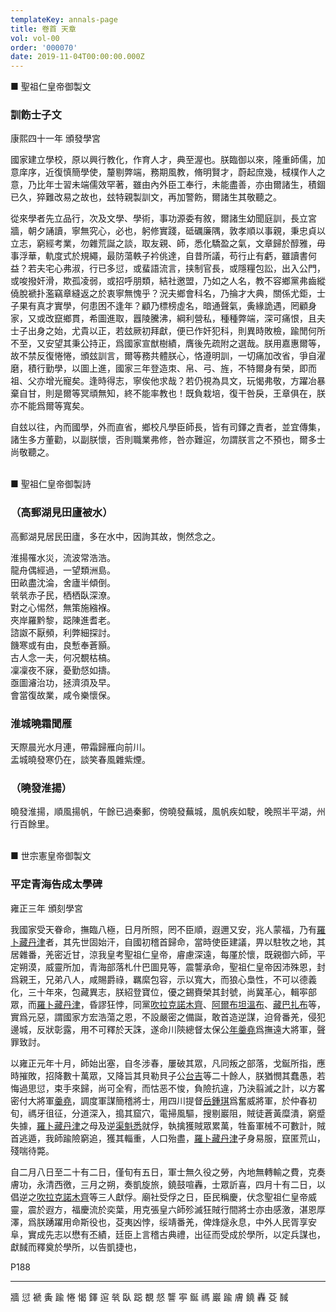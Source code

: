 ```yaml
---
templateKey: annals-page
title: 卷首 天章
vol: vol-00
order: '000070'
date: 2019-11-04T00:00:00.000Z
---
```


■ 聖祖仁皇帝御製文

### 訓飭士子文

康熙四十一年 頒發學宮

國家建立學校，原以興行教化，作育人才，典至渥也。朕臨御以來，隆重師儒，加意庠序，近復慎簡學使，釐剔弊端，務期風教，脩明賢才，蔚起庶幾，棫樸作人之意，乃比年士習未端儒效罕著，雖由內外臣工奉行，未能盡善，亦由爾諸生，積錮已久，猝難改易之故也，玆特親製訓文，再加警飭，爾諸生其敬聽之。

從來學者先立品行，次及文學、學術，事功源委有敘，爾諸生幼聞庭訓，長立宮牆，朝夕誦讀，寧無究心，必也，躬修實踐，砥礪廉隅，敦孝順以事親，秉忠貞以立志，窮經考業，勿雜荒誕之談，取友親、師，悉化驕盈之氣，文章歸於醇雅，毋事浮華，軌度式於規繩，最防蕩軼子衿佻達，自昔所議，苟行止有虧，雖讀書何益？若夫宅心弗淑，行已多愆，或蜚語流言，挟制官長，或隱糧包訟，出入公門，或唆撥奸滑，欺孤凌弱，或招呼朋類，結社邀盟，乃如之人名，教不容鄉黨弗齒縱僥脫褫扑濫竊章縫返之於衷寧無愧乎？況夫鄉會科名，乃掄才大典，關係尤鉅，士子果有真才實學，何患困不逢年？顧乃標榜虛名，暗通聲氣，夤緣詭遇，罔顧身家，又或改竄鄉貫，希圖進取，囂陵騰沸，綱利營私，種種弊端，深可痛恨，且夫士子出身之始，尤貴以正，若玆厥初拜獻，便已作奸犯科，則異時敗檢，踰閒何所不至，又安望其秉公持正，爲國家宣猷樹績，膺後先疏附之選哉。朕用嘉惠爾等，故不禁反復惓惓，頒玆訓言，爾等務共體朕心，恪遵明訓，一切痛加改省，爭自濯磨，積行勤學，以圖上進，國家三年登造朿、帛、弓、旌，不特爾身有榮，即而祖、父亦增光寵矣。逢時得志，寧俟他求哉？若仍視為具文，玩愒弗敬，方躍冶暴棄自甘，則是爾等冥頑無知，終不能率教也！既負栽培，復干咎戾，王章俱在，朕亦不能爲爾等寬矣。

自玆以往，內而國學，外而直省，鄉校凡學臣師長，皆有司鐸之責者，並宜傳集，諸生多方董勸，以副朕懷，否則職業弗修，咎亦難逭，勿謂朕言之不預也，爾多士尚敬聽之。

<br>
■ 聖祖仁皇帝御製詩

### （高郵湖見田廬被水）

高郵湖見居民田廬，多在水中，因詢其故，惻然念之。

淮揚罹水災，流波常浩浩。<br>
龍舟偶經過，一望類洲島。<br>
田畝盡沈淪，舍廬半傾倒。<br>
㷀㷀赤子民，栖栖臥深潦。<br>
對之心惕然，無策施繈褓。<br>
夾岸羅黔黎，跽陳進耆老。<br>
諮詉不厭頻，利弊細探討。<br>
饑寒或有由，良慙奉蒼顥。<br>
古人念一夫，何况覩枯槁。<br>
凜凜夜不寐，憂勤惄如擣。<br>
亟圖𤀹治功，拯濟須及早。<br>
會當復故業，咸令樂懷保。<br>

### 淮城曉霜聞雁

天際晨光水月連，帶霜歸雁向前川。<br>
盂城曉發寒仍在，談笑春風雜紫煙。<br>

### （曉發淮揚）

曉發淮揚，順風揚帆，午餘已過秦郵，傍曉發蕪城，風帆疾如駛，晚照半平湖，州行百餘里。

<br>
■ 世宗憲皇帝御製文

### 平定青海告成太學碑

雍正三年 頒刻學宮

我國家受天眷命，撫臨八極，日月所照，罔不臣順，遐邇又安，兆人蒙福，乃有<u>羅卜藏丹津</u>者，其先世固始汗，自國初稽首歸命，當時使臣建議，畀以駐牧之地，其居雜番，羌密近甘，涼我皇考聖祖仁皇帝，𥈠慮深遠，每厪於懷，既親御六師，平定朔漠，威靈所加，青海部落札什巴圖見等，震讋承命，聖祖仁皇帝因沛殊恩，封爲親王，兄弟八人，咸賜爵祿，羈縻包容，示以寬大，而狼心梟性，不可以德義化，三十年來，包藏異志，朕紹登寶位，優之錫賚榮其封號，尚冀革心，輯𡨴部眾，而<u>羅卜藏丹津</u>，昏謬狂悖，同黨<u>吹拉克諾木齊</u>、<u>阿爾布坦溫布</u>、<u>藏巴扎布</u>等，實爲元惡，謂國家方宏浩蕩之恩，不設嚴密之備誕，敢首造逆謀，迫脅番羌，侵犯邊城，反狀彰露，用不可釋於天誅，遂命川陝總督太保公<u>年羹堯</u>爲撫遠大將軍，聲罪致討。

以雍正元年十月，師始出塞，自冬涉春，屢破其眾，凡同叛之部落，戈鋋所指，應時摧敗，招降數十萬眾，又降旨其貝勒貝子公<u>台吉</u>等二十餘人，朕猶憫其蠢愚，若悔過思愆，束手來歸，尚可全宥，而怙恶不悛，負險抗違，乃決翦滅之計，以方畧密付大將軍<u>羹堯</u>，調度軍謀簡稽將士，用四川提督<u>岳鍾琪</u>爲奮威將軍，於仲春初旬，禡牙徂征，分道深入，搗其窟穴，電掃風驅，搜剔巖阻，賊徒蒼黃糜潰，窮蹙失據，<u>羅卜藏丹津</u>之母及逆<u>渠魁悉</u>就俘，執擒獲賊眾累萬，牲畜軍械不可數計，賊首逃遁，我師踰險窮追，獲其輜重，人口殆盡，<u>羅卜藏丹津</u>孑身易服，竄匿荒山，殘喘待斃。

自二月八日至二十有二日，僅旬有五日，軍士無久役之勞，內地無轉輸之費，克奏膚功，永清西徼，三月之朔，奏凱旋旅，鐃鼓喧轟，士眾訢喜，四月十有二日，以倡逆之<u>吹拉克諾木齊</u>等三人獻俘。廟社受俘之日，臣民稱慶，伏念聖祖仁皇帝威靈，震於遐方，福慶流於奕葉，用克張皇六師殄滅狂賊行間將士亦由感激，湛恩厚澤，爲朕踴躍用命斯役也，芟夷凶悖，绥靖番羌，俾烽燧永息，中外人民胥享安阜，實成先志以懋有丕績，廷臣上言稽古典禮，出征而受成於學所，以定兵謀也，獻馘而釋奠於學所，以告凱捷也，

P188

---

牆 愆 褫 夤 踰 惓 愒 鐸 逭 㷀
臥 跽 覩 惄 讋 𡨴 鋋 禡 巖 踰
膚 鐃 轟 芟 馘
